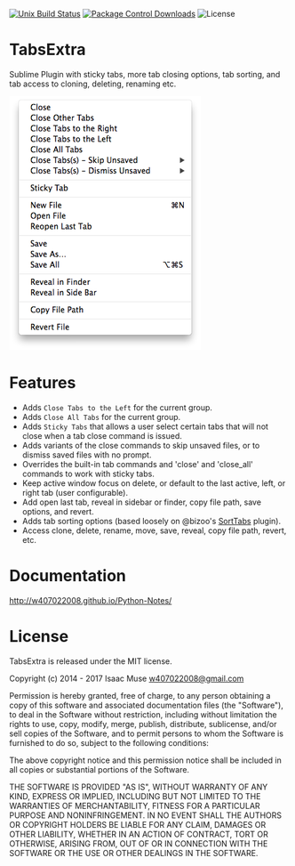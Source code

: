 [![Unix Build Status][travis-image]][travis-link]
[![Package Control Downloads][pc-image]][pc-link]
![License][license-image]
# TabsExtra

Sublime Plugin with sticky tabs, more tab closing options, tab sorting, and tab access to cloning, deleting, renaming etc.

![Menu](docs/src/markdown/images/Menu.png)

# Features

- Adds `Close Tabs to the Left` for the current group.
- Adds `Close All Tabs` for the current group.
- Adds `Sticky Tabs` that allows a user select certain tabs that will not close when a tab close command is issued.
- Adds variants of the close commands to skip unsaved files, or to dismiss saved files with no prompt.
- Overrides the built-in tab commands and 'close' and 'close_all' commands to work with sticky tabs.
- Keep active window focus on delete, or default to the last active, left, or right tab (user configurable).
- Add open last tab, reveal in sidebar or finder, copy file path, save options, and revert.
- Adds tab sorting options (based loosely on @bizoo's [SortTabs](https://github.com/bizoo/SortTabs) plugin).
- Access clone, delete, rename, move, save, reveal, copy file path, revert, etc.

# Documentation

http://w407022008.github.io/Python-Notes/

# License

TabsExtra is released under the MIT license.

Copyright (c) 2014 - 2017 Isaac Muse <w407022008@gmail.com>

Permission is hereby granted, free of charge, to any person obtaining a copy of this software and associated documentation files (the "Software"), to deal in the Software without restriction, including without limitation the rights to use, copy, modify, merge, publish, distribute, sublicense, and/or sell copies of the Software, and to permit persons to whom the Software is furnished to do so, subject to the following conditions:

The above copyright notice and this permission notice shall be included in all copies or substantial portions of the Software.

THE SOFTWARE IS PROVIDED "AS IS", WITHOUT WARRANTY OF ANY KIND, EXPRESS OR IMPLIED, INCLUDING BUT NOT LIMITED TO THE WARRANTIES OF MERCHANTABILITY, FITNESS FOR A PARTICULAR PURPOSE AND NONINFRINGEMENT. IN NO EVENT SHALL THE AUTHORS OR COPYRIGHT HOLDERS BE LIABLE FOR ANY CLAIM, DAMAGES OR OTHER LIABILITY, WHETHER IN AN ACTION OF CONTRACT, TORT OR OTHERWISE, ARISING FROM, OUT OF OR IN CONNECTION WITH THE SOFTWARE OR THE USE OR OTHER DEALINGS IN THE SOFTWARE.

[travis-image]: https://img.shields.io/travis/facelessuser/TabsExtra/master.svg
[travis-link]: https://travis-ci.org/facelessuser/TabsExtra
[pc-image]: https://img.shields.io/packagecontrol/dt/TabsExtra.svg
[pc-link]: https://packagecontrol.io/packages/TabsExtra
[license-image]: https://img.shields.io/badge/license-MIT-blue.svg
